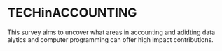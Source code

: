 # TECHinACCOUNTING
This survey aims to uncover what areas in accounting and adidting data alytics and computer programming can offer high impact contributions.
